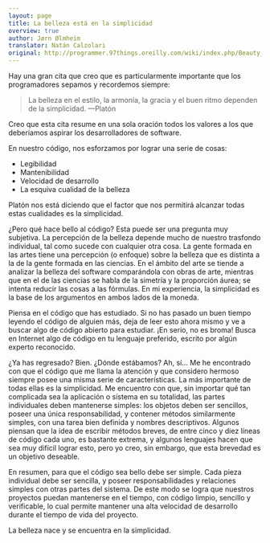 ```yaml
---
layout: page
title: La belleza está en la simplicidad
overview: true
author: Jørn Ølmheim
translator: Natán Calzolari
original: http://programmer.97things.oreilly.com/wiki/index.php/Beauty_Is_in_Simplicity
---
```


Hay una gran cita que creo que es particularmente importante que los programadores sepamos y recordemos siempre:

>La belleza en el estilo, la armonía, la gracia y el buen ritmo dependen de la simplicidad.
>—Platón

Creo que esta cita resume en una sola oración todos los valores a los que deberíamos aspirar los desarrolladores de software.

En nuestro código, nos esforzamos por lograr una serie de cosas:

* Legibilidad
* Mantenibilidad
* Velocidad de desarrollo
* La esquiva cualidad de la belleza

Platón nos está diciendo que el factor que nos permitirá alcanzar todas estas cualidades es la simplicidad.

¿Pero qué hace bello al código? Esta puede ser una pregunta muy subjetiva. La percepción de la belleza depende mucho de nuestro trasfondo individual, tal como sucede con cualquier otra cosa. La gente formada en las artes tiene una percepción (o enfoque) sobre la belleza que es distinta a la de la gente formada en las ciencias. En el ámbito del arte se tiende a analizar la belleza del software comparándola con obras de arte, mientras que en el de las ciencias se habla de la simetría y la proporción áurea; se intenta reducir las cosas a las fórmulas. En mi experiencia, la simplicidad es la base de los argumentos en ambos lados de la moneda.

Piensa en el código que has estudiado. Si no has pasado un buen tiempo leyendo el código de alguien más, deja de leer esto ahora mismo y ve a buscar algo de código abierto para estudiar. ¡En serio, no es broma! Busca en Internet algo de código en tu lenguaje preferido, escrito por algún experto reconocido.

¿Ya has regresado? Bien. ¿Dónde estábamos? Ah, sí… Me he encontrado con que el código que me llama la atención y que considero hermoso siempre posee una misma serie de características. La más importante de todas ellas es la simplicidad. Me encuentro con que, sin importar qué tan complicada sea la aplicación o sistema en su totalidad, las partes individuales deben mantenerse simples: los objetos deben ser sencillos, poseer una única responsabilidad, y contener métodos similarmente simples, con una tarea bien definida y nombres descriptivos. Algunos piensan que la idea de escribir métodos breves, de entre cinco y diez líneas de código cada uno, es bastante extrema, y algunos lenguajes hacen que sea muy difícil lograr esto, pero yo creo, sin embargo, que esta brevedad es un objetivo deseable.

En resumen, para que el código sea bello debe ser simple. Cada pieza individual debe ser sencilla, y poseer responsabilidades y relaciones simples con otras partes del sistema. De este modo se logra que nuestros proyectos puedan mantenerse en el tiempo, con código limpio, sencillo y verificable, lo cual permite mantener una alta velocidad de desarrollo durante el tiempo de vida del proyecto.

La belleza nace y se encuentra en la simplicidad.


